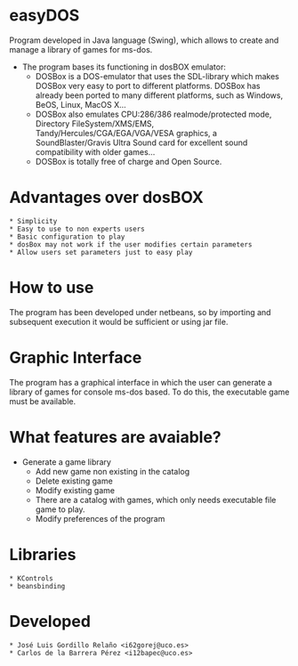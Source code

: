 # easyDOS
Program developed in Java language (Swing), which allows to create and manage a library of games for ms-dos.
* The program bases its functioning in dosBOX emulator:
	* DOSBox is a DOS-emulator that uses the SDL-library which makes DOSBox very easy to port to different platforms. DOSBox has already been ported to many different platforms, such as Windows, BeOS, Linux, MacOS X...  
	* DOSBox also emulates CPU:286/386 realmode/protected mode, Directory FileSystem/XMS/EMS, Tandy/Hercules/CGA/EGA/VGA/VESA graphics, a SoundBlaster/Gravis Ultra Sound card for excellent sound compatibility with older games...  
	* DOSBox is totally free of charge and Open Source.

# Advantages over dosBOX
	* Simplicity
	* Easy to use to non experts users
	* Basic configuration to play
	* dosBox may not work if the user modifies certain parameters
	* Allow users set parameters just to easy play
  
# How to use
The program has been developed under netbeans, so by importing and subsequent execution it would be sufficient or using jar file.
# Graphic Interface
The program has a graphical interface in which the user can generate a library of games for console ms-dos based.
To do this, the executable game must be available.

# What features are avaiable?
                
* Generate a game library
	* Add new game non existing in the catalog
	* Delete existing game
	* Modify existing game
	* There are a catalog with games, which only needs executable file game to play.
	* Modify preferences of the program
	

# Libraries
    * KControls
    * beansbinding
# Developed
    * José Luis Gordillo Relaño <i62gorej@uco.es>
    * Carlos de la Barrera Pérez <i12bapec@uco.es>

